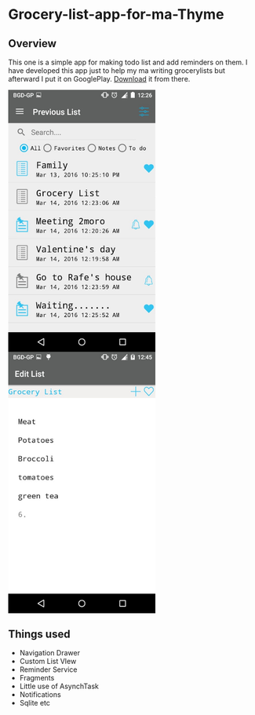 # Grocery-list-app-for-ma-Thyme

## Overview
This one is a simple app for making todo list and add reminders on them. I have developed this app just to help my ma writing grocerylists but afterward I put it on GooglePlay. [Download](https://play.google.com/store/apps/details?id=com.pseudozero.thyme.thyme) it from there.

<img src="https://github.com/smalam119/Grocery-list-app-for-ma-Thyme/blob/master/1.jpg" align="left" width="300"/>
<img src="https://github.com/smalam119/Grocery-list-app-for-ma-Thyme/blob/master/2.jpg" align="center" width="300"/>

## Things used 
* Navigation Drawer
* Custom List VIew
* Reminder Service
* Fragments
* Little use of AsynchTask
* Notifications
* Sqlite
etc
